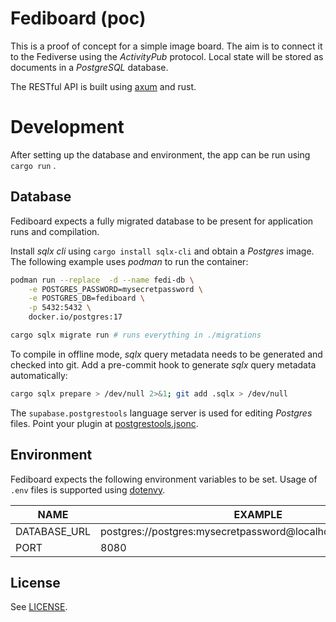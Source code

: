 # Fediboard (poc)

This is a proof of concept for a simple image board. The aim is to connect it to the Fediverse using the *ActivityPub* protocol. Local state will be stored as documents in a *PostgreSQL* database.

The RESTful API is built using [axum](https://github.com/tokio-rs/axum) and rust.

# Development

After setting up the database and environment, the app can be run using `cargo run` .

## Database

Fediboard expects a fully migrated database to be present for application runs and compilation.

Install *sqlx cli* using `cargo install sqlx-cli` and obtain a *Postgres* image. The following example uses *podman* to run the container:

```bash
podman run --replace  -d --name fedi-db \
    -e POSTGRES_PASSWORD=mysecretpassword \
    -e POSTGRES_DB=fediboard \
    -p 5432:5432 \
    docker.io/postgres:17
```

```bash
cargo sqlx migrate run # runs everything in ./migrations
```

To compile in offline mode, *sqlx* query metadata needs to be generated and checked into git. Add a pre-commit hook to generate *sqlx* query metadata automatically:

```bash
cargo sqlx prepare > /dev/null 2>&1; git add .sqlx > /dev/null
```

The `supabase.postgrestools` language server is used for editing *Postgres* files. Point your plugin at [postgrestools.jsonc](./postgrestools.jsonc).

## Environment

Fediboard expects the following environment variables to be set. Usage of `.env` files is supported using [dotenvy](https://github.com/allan2/dotenvy).

| NAME         | EXAMPLE                                                       |
| ------------ | ------------------------------------------------------------- |
| DATABASE_URL | postgres://postgres:mysecretpassword@localhost:5432/fediboard |
| PORT         | 8080                                                          |

## License

See [LICENSE](LICENSE).
